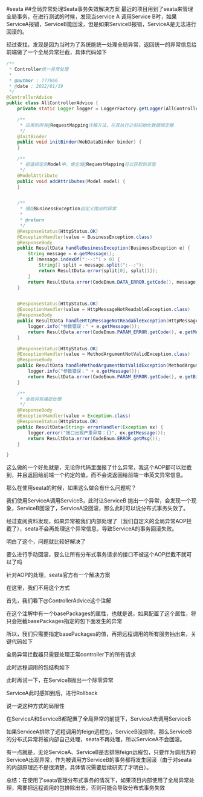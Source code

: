#seata
##全局异常处理Seata事务失效解决方案
​ 最近的项目用到了seata来管理全局事务，在进行测试的时候，发现当service A 调用Service B时，如果ServiceA报错，ServiceB能回滚，但是如果ServiceB报错，ServiceA是无法进行回滚的。

​ 经过查找，发现是因为当时为了系统能统一处理全局异常，返回统一的异常信息给前端做了一个全局异常拦截，具体代码如下
```java
/**
 * Controller统一异常处理
 *
 * @author : 777666
 * @date : 2022/01/19
 */
@ControllerAdvice
public class AllControllerAdvice {
    private static Logger logger = LoggerFactory.getLogger(AllControllerAdvice.class);

    /**
     * 应用到所有@RequestMapping注解方法，在其执行之前初始化数据绑定器
     */
    @InitBinder
    public void initBinder(WebDataBinder binder) {
    }

    /**
     * 把值绑定到Model中，使全局@RequestMapping可以获取到该值
     */
    @ModelAttribute
    public void addAttributes(Model model) {
    }


    /**
     * 捕捉BusinessException自定义抛出的异常
     *
     * @return
     */
    @ResponseStatus(HttpStatus.OK)
    @ExceptionHandler(value = BusinessException.class)
    @ResponseBody
    public ResultData handleBusinessException(BusinessException e) {
        String message = e.getMessage();
        if (message.indexOf(":--:") > 0) {
            String[] split = message.split(":--:");
            return ResultData.error(split[0], split[1]);
        }
        return ResultData.error(CodeEnum.DATA_ERROR.getCode(), message, null);
    }


    @ResponseStatus(HttpStatus.OK)
    @ExceptionHandler(value = HttpMessageNotReadableException.class)
    @ResponseBody
    public ResultData handleHttpMessageNotReadableException(HttpMessageNotReadableException e) {
        logger.info("参数错误：" + e.getMessage());
        return ResultData.error(CodeEnum.PARAM_ERROR.getCode(), e.getMessage(), null);
    }

    @ResponseStatus(HttpStatus.OK)
    @ExceptionHandler(value = MethodArgumentNotValidException.class)
    @ResponseBody
    public ResultData handleMethodArgumentNotValidException(MethodArgumentNotValidException e) {
        logger.info("参数错误：" + e.getMessage());
        return ResultData.error(CodeEnum.PARAM_ERROR.getCode(), e.getBindingResult().getAllErrors().get(0).getDefaultMessage(), null);
    }

    /**
     * 全局异常捕捉处理
     */
    @ResponseBody
    @ExceptionHandler(value = Exception.class)
    @ResponseStatus(HttpStatus.OK)
    public ResultData<String> errorHandler(Exception ex) {
        logger.error("接口出现严重异常：{}", ex.getMessage());
        return ResultData.error(CodeEnum.ERROR.getMsg());
    }

}
```

这么做的一个好处就是，无论你代码里面报了什么异常，我这个AOP都可以拦截到，并且返回给前端一个约定的值，而不会说返回给前端一串英文异常信息。

那么在使用seata的时候，如果这么做会有什么问题呢？

我们使用ServiceA调用ServiceB，此时让ServiceB 抛出一个异常，会发现一个现象，ServiceB回滚了，ServiceA没回滚，那么此时可以说分布式事务失效了。

经过查阅资料发现，如果异常被我们内部处理了（我们自定义的全局异常AOP拦截了），seata不会再处理这个异常信息，导致ServiceA的事务回滚失败。

明白了这个，问题就比较好解决了

要么进行手动回滚，要么让所有分布式事务请求的接口不被这个AOP拦截不就可以了吗

针对AOP的处理，seata官方有一个解决方案

在这里，我们不用这个方式

首先，我们看下@ControllerAdvice这个注解



在这个注解中有一个basePackages的属性，也就是说，如果配置了这个属性，将只会拦截basePackages指定的包下面发生的异常

所以，我们只需要指定basePackages的值，再把远程调用的所有服务抽出来，关键代码如下

全局异常拦截器只需要处理正常controller下的所有请求



此时远程调用的包结构如下



此时再试一下，在ServiceB抛出一个除零异常


ServiceA此时感知到后，进行Rollback



说一说这种方式的局限性

在ServiceA和ServiceB都配置了全局异常的前提下，ServiceA去调用ServiceB

​ 如果ServiceA排除了远程调用的feign远程包，ServiceB没排除，那么ServiceB的分布式异常将被内部自己处理，seata不再处理，所以ServiceA不会回滚。

有一点就是，无论ServiceA、ServiceB是否排除feign远程包，只要作为调用方的ServiceA出现异常，作为被调用方ServiceB的事务都将发生回滚（由于对seata的内部原理还不是很清楚，具体情况需要后续研究了才明白）。

总结：在使用了seata管理分布式事务的情况下，如果项目内部使用了全局异常处理，需要把远程调用的包排除出去，否则可能会导致分布式事务失效
